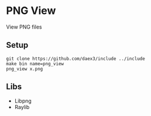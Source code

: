 # PNG View
View PNG files
## Setup
```shell
git clone https://github.com/daex3/include ../include
make bin name=png_view
png_view x.png
```
## Libs
- Libpng
- Raylib